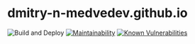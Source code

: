 # dmitry-n-medvedev.github.io

![Build and Deploy](https://github.com/Dmitry-N-Medvedev/dmitry-n-medvedev.github.io/workflows/Build%20and%20Deploy/badge.svg)
[![Maintainability](https://api.codeclimate.com/v1/badges/94296b08c0cd7d108e9f/maintainability)](https://codeclimate.com/github/Dmitry-N-Medvedev/dmitry-n-medvedev.github.io/maintainability)
[![Known Vulnerabilities](https://snyk.io/test/github/Dmitry-N-Medvedev/dmitry-n-medvedev.github.io/badge.svg?targetFile=package.json)](https://snyk.io/test/github/Dmitry-N-Medvedev/dmitry-n-medvedev.github.io?targetFile=package.json)
